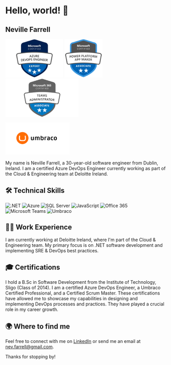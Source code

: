 # Hello, world! 👋

## Neville Farrell

<img src="devops.jpg" height="120"> <img src="powerplatform.png" height="120"> <img src="teams.png" height="120">

<img src="umbraco.png" height="100">


My name is Neville Farrell, a 30-year-old software engineer from Dublin, Ireland. I am a certified Azure DevOps Engineer currently working as part of the Cloud & Engineering team at Deloitte Ireland.

## 🛠️ Technical Skills 

![.NET](https://img.shields.io/badge/.NET-512BD4?style=for-the-badge&logo=.net&logoColor=white)
![Azure](https://img.shields.io/badge/Azure-0089D6?style=for-the-badge&logo=microsoft-azure&logoColor=white)
![SQL Server](https://img.shields.io/badge/SQL_Server-CC2927?style=for-the-badge&logo=microsoft-sql-server&logoColor=white)
![JavaScript](https://img.shields.io/badge/JavaScript-F7DF1E?style=for-the-badge&logo=javascript&logoColor=black)
![Office 365](https://img.shields.io/badge/Office_365-D83B01?style=for-the-badge&logo=microsoft-office&logoColor=white)
![Microsoft Teams](https://img.shields.io/badge/Microsoft_Teams-6264A7?style=for-the-badge&logo=microsoft-teams&logoColor=white)
![Umbraco](https://img.shields.io/badge/Umbraco-3544B1?style=for-the-badge&logo=umbraco&logoColor=white)

## 👨‍💻 Work Experience

I am currently working at Deloitte Ireland, where I'm part of the Cloud & Engineering team. My primary focus is on .NET software development and implementing SRE & DevOps best practices.

## 🎓 Certifications

I hold a B.Sc in Software Development from the Institute of Technology, Sligo (Class of 2014). I am a certified Azure DevOps Engineer, a Umbraco Certified Professional, and a Certified Scrum Master. These certifications have allowed me to showcase my capabilities in designing and implementing DevOps processes and practices. They have played a crucial role in my career growth.

## 🌍 Where to find me 

Feel free to connect with me on [LinkedIn](https://www.linkedin.com/in/nevfarrell/) or send me an email at [nev.farrell@gmail.com](mailto:nev.farrell@gmail.com).

Thanks for stopping by!
